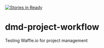 [![Stories in Ready](https://badge.waffle.io/dmd-program/dmd-project-workflow.png?label=ready&title=Ready)](https://waffle.io/dmd-program/dmd-project-workflow)
# dmd-project-workflow
Testing Waffle.io for project management
